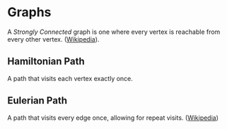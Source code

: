 # Graphs


A *Strongly Connected* graph is one where every vertex is reachable from every other vertex. ([Wikipedia](https://en.wikipedia.org/wiki/Strongly_connected_component)).

## Hamiltonian Path
A path that visits each vertex exactly once.

## Eulerian Path
A path that visits every edge once, allowing for repeat visits. ([Wikipedia](https://en.wikipedia.org/wiki/Eulerian_path))
